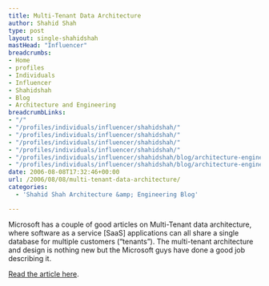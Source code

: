 ```yaml
---
title: Multi-Tenant Data Architecture
author: Shahid Shah
type: post
layout: single-shahidshah
mastHead: "Influencer"
breadcrumbs:
- Home
- profiles
- Individuals
- Influencer
- Shahidshah
- Blog
- Architecture and Engineering
breadcrumbLinks:
- "/"
- "/profiles/individuals/influencer/shahidshah/"
- "/profiles/individuals/influencer/shahidshah/"
- "/profiles/individuals/influencer/shahidshah/"
- "/profiles/individuals/influencer/shahidshah/"
- "/profiles/individuals/influencer/shahidshah/blog/architecture-engineering/"
- "/profiles/individuals/influencer/shahidshah/blog/architecture-engineering/"
date: 2006-08-08T17:32:46+00:00
url: /2006/08/08/multi-tenant-data-architecture/
categories:
  - 'Shahid Shah Architecture &amp; Engineering Blog'

---
```

Microsoft has a couple of good articles on Multi-Tenant data architecture, where software as a service [SaaS] applications can all share a single database for multiple customers (&#8220;tenants&#8221;). The multi-tenant architecture and design is nothing new but the Microsoft guys have done a good job describing it.

[Read the article here][1].

 [1]: http://msdn.microsoft.com/architecture/default.aspx?pull=/library/en-us/dnbda/html/MlttntDA.asp